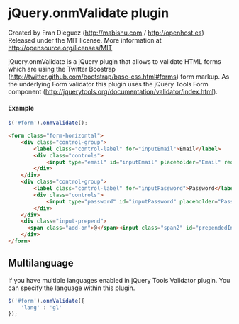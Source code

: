 jQuery.onmValidate plugin
===================

Created by Fran Dieguez (http://mabishu.com / http://openhost.es)
Released under the MIT license.
More information at http://opensource.org/licenses/MIT

jQuery.onmValidate is a jQuery plugin that allows to validate HTML forms which are using the Twitter Boostrap (http://twitter.github.com/bootstrap/base-css.html#forms) form markup.
As the underlying Form validator this plugin uses the jQuery Tools Form component (http://jquerytools.org/documentation/validator/index.html).

#### Example

```javascript
$('#form').onmValidate();
```

```html
<form class="form-horizontal">
    <div class="control-group">
        <label class="control-label" for="inputEmail">Email</label>
        <div class="controls">
            <input type="email" id="inputEmail" placeholder="Email" required="required">
        </div>
    </div>
    <div class="control-group">
        <label class="control-label" for="inputPassword">Password</label>
        <div class="controls">
            <input type="password" id="inputPassword" placeholder="Password" required="required">
        </div>
    </div>
    <div class="input-prepend">
      <span class="add-on">@</span><input class="span2" id="prependedInput" size="16" type="text" placeholder="Username">
    </div>
</form>
```


Multilanguage
-------------------

If you have multiple languages enabled in jQuery Tools Validator plugin.
You can specify the language within this plugin.

```javascript
$('#form').onmValidate({
    'lang' : 'gl'
});
```